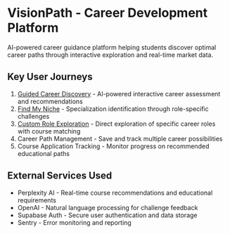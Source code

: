 # VisionPath - Career Development Platform

AI-powered career guidance platform helping students discover optimal career paths through interactive exploration and real-time market data.

## Key User Journeys

1. [Guided Career Discovery](docs/journeys/guided-career-discovery.md) - AI-powered interactive career assessment and recommendations
2. [Find My Niche](docs/journeys/find-my-niche.md) - Specialization identification through role-specific challenges
3. [Custom Role Exploration](docs/journeys/custom-role-exploration.md) - Direct exploration of specific career roles with course matching
4. Career Path Management - Save and track multiple career possibilities
5. Course Application Tracking - Monitor progress on recommended educational paths

## External Services Used
- Perplexity AI - Real-time course recommendations and educational requirements
- OpenAI - Natural language processing for challenge feedback
- Supabase Auth - Secure user authentication and data storage
- Sentry - Error monitoring and reporting